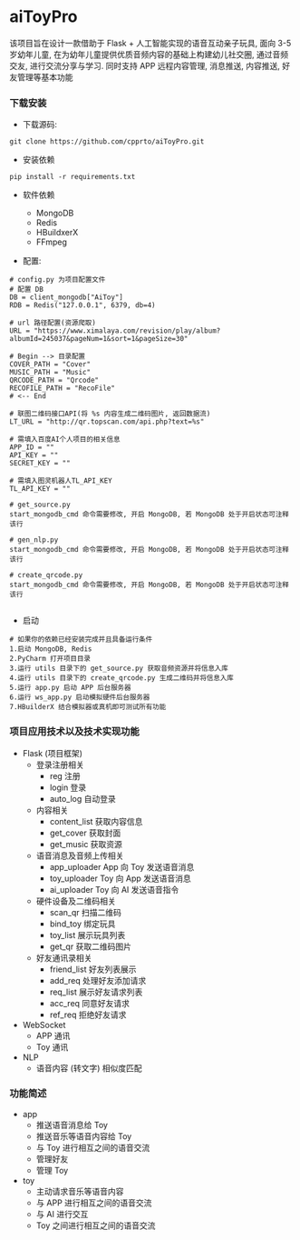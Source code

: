 # aiToyPro

该项目旨在设计一款借助于 Flask + 人工智能实现的语音互动亲子玩具, 
面向 3-5 岁幼年儿童, 在为幼年儿童提供优质音频内容的基础上构建幼儿社交圈, 
通过音频交友, 进行交流分享与学习. 同时支持 APP 远程内容管理, 消息推送, 内容推送, 
好友管理等基本功能

### 下载安装
- 下载源码:

```
git clone https://github.com/cpprto/aiToyPro.git
```

- 安装依赖

```
pip install -r requirements.txt
```

- 软件依赖
    - MongoDB
    - Redis
    - HBuildxerX
    - FFmpeg

- 配置:

```
# config.py 为项目配置文件
# 配置 DB
DB = client_mongodb["AiToy"]
RDB = Redis("127.0.0.1", 6379, db=4)

# url 路径配置(资源爬取)
URL = "https://www.ximalaya.com/revision/play/album?albumId=245037&pageNum=1&sort=1&pageSize=30"

# Begin --> 目录配置
COVER_PATH = "Cover"
MUSIC_PATH = "Music"
QRCODE_PATH = "Qrcode"
RECOFILE_PATH = "RecoFile"
# <-- End

# 联图二维码接口API(将 %s 内容生成二维码图片, 返回数据流)
LT_URL = "http://qr.topscan.com/api.php?text=%s"

# 需填入百度AI个人项目的相关信息
APP_ID = ""
API_KEY = ""
SECRET_KEY = ""

# 需填入图灵机器人TL_API_KEY
TL_API_KEY = ""

# get_source.py
start_mongodb_cmd 命令需要修改, 开启 MongoDB, 若 MongoDB 处于开启状态可注释该行

# gen_nlp.py
start_mongodb_cmd 命令需要修改, 开启 MongoDB, 若 MongoDB 处于开启状态可注释该行

# create_qrcode.py
start_mongodb_cmd 命令需要修改, 开启 MongoDB, 若 MongoDB 处于开启状态可注释该行


```

- 启动

```
# 如果你的依赖已经安装完成并且具备运行条件
1.启动 MongoDB, Redis
2.PyCharm 打开项目目录
3.运行 utils 目录下的 get_source.py 获取音频资源并将信息入库
4.运行 utils 目录下的 create_qrcode.py 生成二维码并将信息入库
5.运行 app.py 启动 APP 后台服务器
6.运行 ws_app.py 启动模拟硬件后台服务器
7.HBuilderX 结合模拟器或真机即可测试所有功能
```

### 项目应用技术以及技术实现功能

- Flask (项目框架)
    - 登录注册相关
        - reg  注册
        - login  登录
        - auto_log  自动登录
    - 内容相关
        - content_list  获取内容信息
        - get_cover  获取封面
        - get_music  获取资源
    - 语音消息及音频上传相关
        - app_uploader  App 向 Toy 发送语音消息
        - toy_uploader  Toy 向 App 发送语音消息
        - ai_uploader  Toy 向 AI 发送语音指令
    - 硬件设备及二维码相关
        - scan_qr  扫描二维码
        - bind_toy  绑定玩具
        - toy_list  展示玩具列表
        - get_qr  获取二维码图片
    - 好友通讯录相关
        - friend_list  好友列表展示
        - add_req  处理好友添加请求
        - req_list  展示好友请求列表
        - acc_req  同意好友请求
        - ref_req  拒绝好友请求
- WebSocket
    - APP 通讯
    - Toy 通讯
- NLP
    - 语音内容 (转文字) 相似度匹配

### 功能简述

- app
    - 推送语音消息给 Toy
    - 推送音乐等语音内容给 Toy
    - 与 Toy 进行相互之间的语音交流
    - 管理好友
    - 管理 Toy
- toy
    - 主动请求音乐等语音内容
    - 与 APP 进行相互之间的语音交流
    - 与 AI 进行交互
    - Toy 之间进行相互之间的语音交流